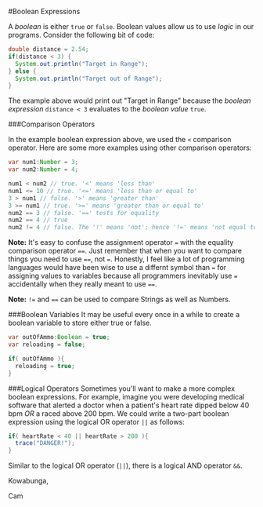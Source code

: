 #Boolean Expressions

A *boolean* is either `true` or `false`. Boolean values allow us to use *logic* in our programs. Consider the following bit of code:

```java
double distance = 2.54;
if(distance < 3) {
  System.out.println("Target in Range");
} else {
  System.out.println("Target out of Range");
}
```

The example above would print out "Target in Range" because the *boolean expression* `distance < 3` evaluates to the *boolean value* `true`.

###Comparison Operators

In the example boolean expression above, we used the `<` comparison operator. Here are some more examples using other comparison operators:

```java
var num1:Number = 3;
var num2:Number = 4;

num1 < num2 // true. '<' means 'less than'
num1 <= 10 // true. '<=' means 'less than or equal to'
3 > num1 // false. '>' means 'greater than'
3 >= num1 // true. '>=' means 'greater than or equal to'
num2 == 3 // false. '==' tests for equality
num2 == 4 // true
num2 != 4 // false. The '!' means 'not'; hence '!=' means 'not equal to'
```

**Note:** It's easy to confuse the assignment operator `=` with the equality comparison operator `==`. Just remember that when you want to compare things you need to use `==`, not `=`. Honestly, I feel like a lot of programming languages would have been wise to use a differnt symbol than `=` for assigning values to variables because all programmers inevitably use `=` accidentally when they really meant to use `==`.

**Note:** `!=` and `==` can be used to compare Strings as well as Numbers.

###Boolean Variables
It may be useful every once in a while to create a boolean variable to store either true or false.
```java
var outOfAmmo:Boolean = true;
var reloading = false;

if( outOfAmmo ){
  reloading = true;
}
```

###Logical Operators
Sometimes you'll want to make a more complex boolean expressions. For example, imagine you were developing medical software that alerted a doctor when a patient's heart rate dipped below 40 bpm *OR* a raced above 200 bpm. We could write a two-part boolean expression using the logical OR operator `||` as follows:

```java
if( heartRate < 40 || heartRate > 200 ){
  trace("DANGER!");
}
```

Similar to the logical OR operator (`||`), there is a logical AND operator `&&`.

Kowabunga,

Cam
